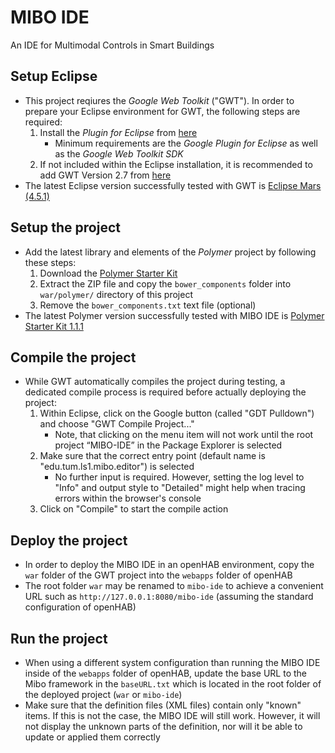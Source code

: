 # MIBO IDE
An IDE for Multimodal Controls in Smart Buildings

## Setup Eclipse
* This project reqiures the _Google Web Toolkit_ \("GWT"\). In order to prepare your Eclipse environment for GWT, the following steps are required:
	1. Install the _Plugin for Eclipse_ from [here][1]
		* Minimum requirements are the _Google Plugin for Eclipse_ as well as the _Google Web Toolkit SDK_
	2. If not included within the Eclipse installation, it is recommended to add GWT Version 2.7 from [here][2]
* The latest Eclipse version successfully tested with GWT is [Eclipse Mars (4.5.1)][3]  

## Setup the project
* Add the latest library and elements of the _Polymer_ project by following these steps:
	1. Download the [Polymer Starter Kit][4]
	2. Extract the ZIP file and copy the `bower_components` folder into `war/polymer/` directory of this project
	3. Remove the `bower_components.txt` text file \(optional\)
 * The latest Polymer version successfully tested with MIBO IDE is [Polymer Starter Kit 1.1.1][5]  

## Compile the project
* While GWT automatically compiles the project during testing, a dedicated compile process is required before actually deploying the project:
	1. Within Eclipse, click on the Google button \(called "GDT Pulldown"\) and choose "GWT Compile Project\.\.\."
		* Note, that clicking on the menu item will not work until the root project “MIBO-IDE” in the Package Explorer is selected
	2. Make sure that the correct entry point (default name is "edu.tum.ls1.mibo.editor") is selected
		* No further input is required. However, setting the log level to "Info" and output style to "Detailed" might help when tracing errors within the browser's console
	3. Click on "Compile" to start the compile action

## Deploy the project
* In order to deploy the MIBO IDE in an openHAB environment, copy the `war` folder of the GWT project into the `webapps` folder of openHAB
* The root folder `war` may be renamed to `mibo-ide` to achieve a convenient URL such as `http://127.0.0.1:8080/mibo-ide` \(assuming the standard configuration of openHAB\)

## Run the project
* When using a different system configuration than running the MIBO IDE inside of the `webapps` folder of openHAB, update the base URL to the Mibo framework in the `baseURL.txt` which is located in the root folder of the deployed project \(`war` or `mibo-ide`\)
* Make sure that the definition files \(XML files\) contain only "known" items. If this is not the case, the MIBO IDE will still work. However, it will not display the unknown parts of the definition, nor will it be able to update or applied them correctly

[1]:	http://www.gwtproject.org/download.html
[2]:	http://www.gwtproject.org/versions.html
[3]:	http://www.eclipse.org/downloads/ "Download link"
[4]:	https://github.com/polymerelements/polymer-starter-kit/releases
[5]:	https://github.com/PolymerElements/polymer-starter-kit/releases/download/v1.1.1/polymer-starter-kit-light-1.1.1.zip "Download link"